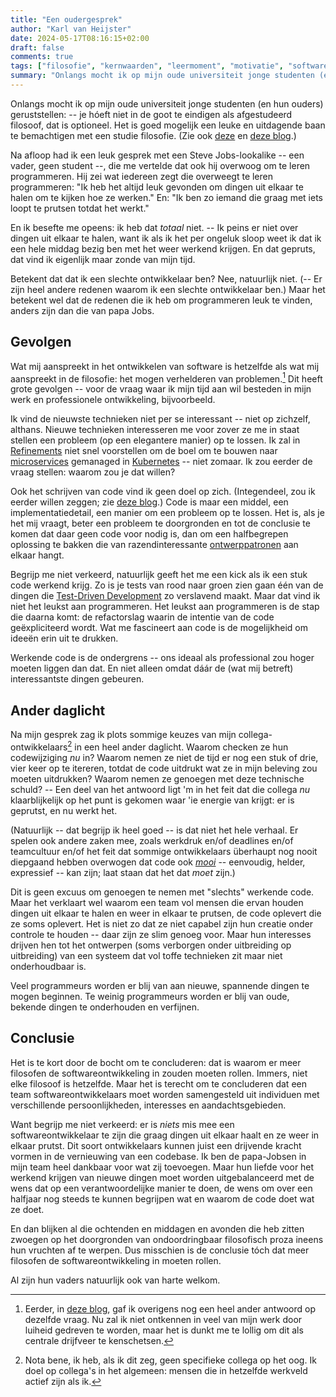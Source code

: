 ```yaml
---
title: "Een oudergesprek"
author: "Karl van Heijster"
date: 2024-05-17T08:16:15+02:00
draft: false
comments: true
tags: ["filosofie", "kernwaarden", "leermoment", "motivatie", "software ontwikkelaar (rol)", "werkplezier"]
summary: "Onlangs mocht ik op mijn oude universiteit jonge studenten (en hun ouders) geruststellen: het is goed mogelijk een leuke en uitdagende baan te bemachtigen met een studie filosofie. Na afloop had ik een leuk gesprek met een Steve Jobs-lookalike -- een vader, geen student --, die me vertelde dat ook hij overwoog om te leren programmeren. Hij zei wat iedereen zegt die overweegt te leren programmeren: \"Ik heb het altijd leuk gevonden om dingen uit elkaar te halen om te kijken hoe ze werken.\" -- En ik besefte me opeens: ik heb dat *totaal* niet."
---
```


Onlangs mocht ik op mijn oude universiteit jonge studenten (en hun ouders) geruststellen: -- je hóeft niet in de goot te eindigen als afgestudeerd filosoof, dat is optioneel. Het is goed mogelijk een leuke en uitdagende baan te bemachtigen met een studie filosofie. (Zie ook [deze](/blog/21/07/mijn-loopbaanwending/ "'Mijn loopbaanwending'") en [deze blog](/blog/24/05/over-filosofie-en-software-ontwikkelen/ "'Over filosofie en software ontwikkelen'").) 


Na afloop had ik een leuk gesprek met een Steve Jobs-lookalike -- een vader, geen student --, die me vertelde dat ook hij overwoog om te leren programmeren. Hij zei wat iedereen zegt die overweegt te leren programmeren: "Ik heb het altijd leuk gevonden om dingen uit elkaar te halen om te kijken hoe ze werken." En: "Ik ben zo iemand die graag met iets loopt te prutsen totdat het werkt."


En ik besefte me opeens: ik heb dat *totaal* niet. -- Ik peins er niet over dingen uit elkaar te halen, want ik als ik het per ongeluk sloop weet ik dat ik een hele middag bezig ben met het weer werkend krijgen. En dat gepruts, dat vind ik eigenlijk maar zonde van mijn tijd.


Betekent dat dat ik een slechte ontwikkelaar ben? Nee, natuurlijk niet. (-- Er zijn heel andere redenen waarom ik een slechte ontwikkelaar ben.) Maar het betekent wel dat de redenen die ik heb om programmeren leuk te vinden, anders zijn dan die van papa Jobs.


## Gevolgen


Wat mij aanspreekt in het ontwikkelen van software is hetzelfde als wat mij aanspreekt in de filosofie: het mogen verhelderen van problemen.[^1] Dit heeft grote gevolgen -- voor de vraag waar ik mijn tijd aan wil besteden in mijn werk en professionele ontwikkeling, bijvoorbeeld. 


Ik vind de nieuwste technieken niet per se interessant -- niet op zichzelf, althans. Nieuwe technieken interesseren me voor zover ze me in staat stellen een probleem (op een elegantere manier) op te lossen. Ik zal in [Refinements](/tags/product-backlog-refinement/ "Blogs met de tag 'product backlog refinement'") niet snel voorstellen om de boel om te bouwen naar [microservices](https://microservices.io/) gemanaged in [Kubernetes](https://kubernetes.io/) -- niet zomaar. Ik zou eerder de vraag stellen: waarom zou je dat willen?


Ook het schrijven van code vind ik geen doel op zich. (Integendeel, zou ik eerder willen zeggen; zie [deze blog](/blog/21/08/moet-je-dit-willen-testen/ "'Moet je dit willen testen?'").) Code is maar een middel, een implementatiedetail, een manier om een probleem op te lossen. Het is, als je het mij vraagt, beter een probleem te doorgronden en tot de conclusie te komen dat daar geen code voor nodig is, dan om een halfbegrepen oplossing te bakken die van razendinteressante [ontwerppatronen](/tags/ontwerppatronen/ "Blogs met de tag 'ontwerppatronen'") aan elkaar hangt.


Begrijp me niet verkeerd, natuurlijk geeft het me een kick als ik een stuk code werkend krijg. Zo is je tests van rood naar groen zien gaan één van de dingen die [Test-Driven Development](/tags/test-driven-development/ "Blogs met de tag 'test-driven development'") zo verslavend maakt. Maar dat vind ik niet het leukst aan programmeren. Het leukst aan programmeren is de stap die daarna komt: de refactorslag waarin de intentie van de code geëxpliciteerd wordt. Wat me fascineert aan code is de mogelijkheid om ideeën erin uit te drukken. 


Werkende code is de ondergrens -- ons ideaal als professional zou hoger moeten liggen dan dat. En niet alleen omdat dáár de (wat mij betreft) interessantste dingen gebeuren.


## Ander daglicht


Na mijn gesprek zag ik plots sommige keuzes van mijn collega-ontwikkelaars[^2] in een heel ander daglicht. Waarom checken ze hun codewijziging *nu* in? Waarom nemen ze niet de tijd er nog een stuk of drie, vier keer op te itereren, totdat de code uitdrukt wat ze in mijn beleving zou moeten uitdrukken? Waarom nemen ze genoegen met deze technische schuld? -- Een deel van het antwoord ligt 'm in het feit dat die collega *nu* klaarblijkelijk op het punt is gekomen waar 'ie energie van krijgt: er is geprutst, en nu werkt het.


(Natuurlijk -- dat begrijp ik heel goed -- is dat niet het hele verhaal. Er spelen ook andere zaken mee, zoals werkdruk en/of deadlines en/of teamcultuur en/of het feit dat sommige ontwikkelaars überhaupt nog nooit diepgaand hebben overwogen dat code ook [*mooi*](/tags/schoonheid/ "Blogs met de tag 'schoonheid'") -- eenvoudig, helder, expressief -- kan zijn; laat staan dat het dat *moet* zijn.)


Dit is geen excuus om genoegen te nemen met "slechts" werkende code. Maar het verklaart wel waarom een team vol mensen die ervan houden dingen uit elkaar te halen en weer in elkaar te prutsen, de code oplevert die ze soms oplevert. Het is niet zo dat ze niet capabel zijn hun creatie onder controle te houden -- daar zijn ze slim genoeg voor. Maar hun interesses drijven hen tot het ontwerpen (soms verborgen onder uitbreiding op uitbreiding) van een systeem dat vol toffe technieken zit maar niet onderhoudbaar is.


Veel programmeurs worden er blij van aan nieuwe, spannende dingen te mogen beginnen. Te weinig programmeurs worden er blij van oude, bekende dingen te onderhouden en verfijnen.


## Conclusie


Het is te kort door de bocht om te concluderen: dat is waarom er meer filosofen de softwareontwikkeling in zouden moeten rollen. Immers, niet elke filosoof is hetzelfde. Maar het is terecht om te concluderen dat een team softwareontwikkelaars moet worden samengesteld uit individuen met verschillende persoonlijkheden, interesses en aandachtsgebieden.


Want begrijp me niet verkeerd: er is *niets* mis mee een softwareontwikkelaar te zijn die graag dingen uit elkaar haalt en ze weer in elkaar prutst. Dit soort ontwikkelaars kunnen juist een drijvende kracht vormen in de vernieuwing van een codebase. Ik ben de papa-Jobsen in mijn team heel dankbaar voor wat zij toevoegen. Maar hun liefde voor het werkend krijgen van nieuwe dingen moet worden uitgebalanceerd met de wens dat op een verantwoordelijke manier te doen, de wens om over een halfjaar nog steeds te kunnen begrijpen wat en waarom de code doet wat ze doet.


En dan blijken al die ochtenden en middagen en avonden die heb zitten zwoegen op het doorgronden van ondoordringbaar filosofisch proza ineens hun vruchten af te werpen. Dus misschien is de conclusie tóch dat meer filosofen de softwareontwikkeling in moeten rollen. 


Al zijn hun vaders natuurlijk ook van harte welkom.


[^1]: Eerder, in [deze blog](/blog/23/05/waar-doe-je-het-voor/ "'Waar doe je het voor?'"), gaf ik overigens nog een heel ander antwoord op dezelfde vraag. Nu zal ik niet ontkennen in veel van mijn werk door luiheid gedreven te worden, maar het is dunkt me te lollig om dit als centrale drijfveer te kenschetsen.  


[^2]: Nota bene, ik heb, als ik dit zeg, geen specifieke collega op het oog. Ik doel op collega's in het algemeen: mensen die in hetzelfde werkveld actief zijn als ik.
